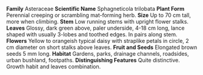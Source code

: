  **Family** Asteraceae **Scientific Name** Sphagneticola trilobata **Plant Form** Perennial creeping or scrambling mat-forming herb. **Size** Up to 70 cm tall, more when climbing. **Stem** Low running stems with upright flower stalks. **Leaves** Glossy, dark green above, paler underside, 4-18 cm long, lance shaped with usually 3-lobes and toothed edges. In pairs along stem. **Flowers** Yellow to orangeish typical daisy with straplike petals in circle, 2 cm diameter on short stalks above leaves. **Fruit and Seeds** Elongated brown seeds 5 mm long. **Habitat** Gardens, parks, drainage channels, roadsides, urban bushland, footpaths. **Distinguishing Features** Quite distinctive. Growth habit and leaves combination.